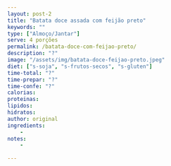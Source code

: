 ```yaml
---
layout: post-2
title: "Batata doce assada com feijão preto"
keywords: ""
type: ["Almoço/Jantar"]
serve: 4 porções
permalink: /batata-doce-com-feijao-preto/
description: "?"
image: "/assets/img/batata-doce-feijao-preto.jpeg"
diet: ["s-soja", "s-frutos-secos", "s-gluten"]
time-total: "?"
time-prepar: "?"
time-confe: "?"
calorias:
proteinas:
lipidos:
hidratos:
author: original
ingredients:
    -
notes:
    -
    
---
```

